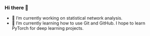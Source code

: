 ### Hi there 👋

- 🔭 I’m currently working on statistical network analysis. 
- 🌱 I’m currently learning how to use Git and GitHub. I hope to learn PyTorch for deep learning projects.

<!--
**EnigmaSong/EnigmaSong** is a ✨ _special_ ✨ repository because its `README.md` (this file) appears on your GitHub profile.

Here are some ideas to get you started:

- 🔭 I’m currently working on ...
- 🌱 I’m currently learning ...
- 👯 I’m looking to collaborate on ...
- 🤔 I’m looking for help with ...
- 💬 Ask me about ...
- 📫 How to reach me: ...
- 😄 Pronouns: ...
- ⚡ Fun fact: ...


[![EnigmaSong's GitHub stats](https://github-readme-stats.vercel.app/api?username=EnigmaSong&count_private=true?show_icons=true)](https://github.com/EnigmaSong/github-readme-stats)

[![Top Langs](https://github-readme-stats.vercel.app/api/top-langs/?username=EnigmaSong&layout=compact)](https://github.com/EnigmaSong/github-readme-stats)
-->
